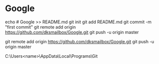 # Google 

echo # Google >> README.md
git init
git add README.md
git commit -m "first commit"
git remote add origin https://github.com/dksmailbox/Google.git
git push -u origin master

git remote add origin https://github.com/dksmailbox/Google.git
git push -u origin master

C:\Users\<name>\AppData\Local\Programs\Git
